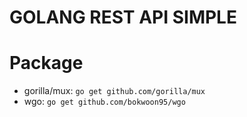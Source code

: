 # GOLANG REST API SIMPLE

# Package
* gorilla/mux: `go get github.com/gorilla/mux`
* wgo: `go get github.com/bokwoon95/wgo`